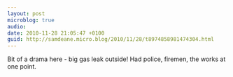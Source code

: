 ```yaml
---
layout: post
microblog: true
audio: 
date: 2010-11-28 21:05:47 +0100
guid: http://samdeane.micro.blog/2010/11/28/t8974858981474304.html
---
```

Bit of a drama here - big gas leak outside! Had police, firemen, the works at one point.

